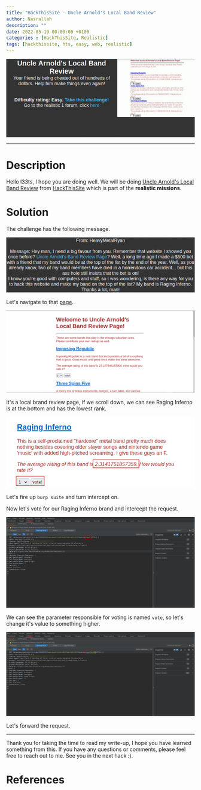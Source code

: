 ```yaml
---
title: "HackThisSite - Uncle Arnold's Local Band Review"
author: Nasrallah
description: ""
date: 2022-05-19 00:00:00 +0100
categories : [HackThisSite, Realistic]
tags: [hackthissite, hts, easy, web, realistic]
---
```


![](/assets/img/hackthissite/realistic/rm1/banner.png)

---


# **Description**

Hello l33ts, I hope you are doing well. We will be doing [Uncle Arnold's Local Band Review](https://www.hackthissite.org/missions/realistic/1/) from [HackThisSite](https://www.hackthissite.org/) which is part of the **realistic missions**.


# **Solution**

The challenge has the following message.

![](/assets/img/hackthissite/realistic/rm1/1.png)

Let's navigate to that [page](https://www.hackthissite.org/missions/realistic/1/).

![](/assets/img/hackthissite/realistic/rm1/2.png)

It's a local brand review page, if we scroll down, we can see Raging Inferno is at the bottom and has the lowest rank.

![](/assets/img/hackthissite/realistic/rm1/3.png)

Let's fire up `burp suite` and turn intercept on.

Now let's vote for our Raging Inferno brand and intercept the request.

![](/assets/img/hackthissite/realistic/rm1/4.png)

We can see the parameter responsible for voting is named `vote`, so let's change it's value to something higher.

![](/assets/img/hackthissite/realistic/rm1/5.png)

Let's forward the request.

---

Thank you for taking the time to read my write-up, I hope you have learned something from this. If you have any questions or comments, please feel free to reach out to me. See you in the next hack :).

# References
